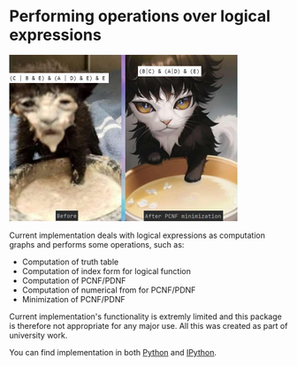 # Performing operations over logical expressions

 <img src="image/Image.png" alt="Not funny" width="413" height="301">
 
Current implementation deals with logical expressions as computation graphs and performs some operations, such as:
* Computation of truth table
* Computation of index form for logical function
* Computation of PCNF/PDNF
* Computation of numerical from for PCNF/PDNF
* Minimization of PCNF/PDNF

Current implementation's functionality is extremly limited and this package is therefore not appropriate for any major use. 
All this was created as part of university work.

You can find implementation in both [Python](https://github.com/alipheesa/University-Study/tree/main/OS/operations%20over%20logical%20functions/Python) and [IPython](https://github.com/alipheesa/University-Study/tree/main/OS/operations%20over%20logical%20functions/IPython).
